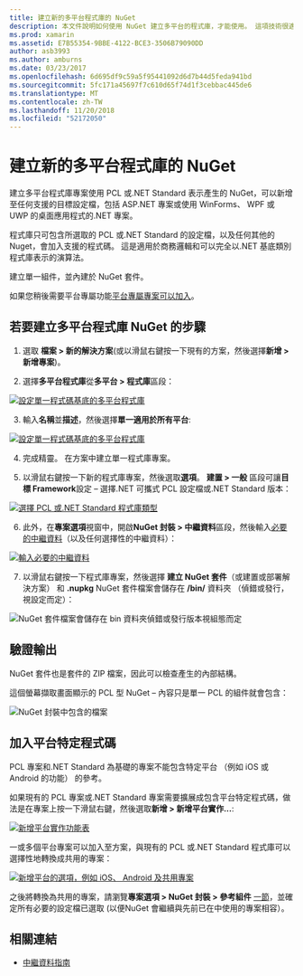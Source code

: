 ```yaml
---
title: 建立新的多平台程式庫的 NuGet
description: 本文件說明如何使用 NuGet 建立多平台的程式庫，才能使用。 這項技術很適合商務邏輯和可以完全在.NET 基底類別庫中表示，因此不需要平台特定程式碼的所有目標平台上執行的演算法而定。
ms.prod: xamarin
ms.assetid: E7B55354-9BBE-4122-BCE3-3506B79090DD
author: asb3993
ms.author: amburns
ms.date: 03/23/2017
ms.openlocfilehash: 6d695df9c59a5f95441092d6d7b44d5feda941bd
ms.sourcegitcommit: 5fc171a45697f7c610d65f74d1f3cebbac445de6
ms.translationtype: MT
ms.contentlocale: zh-TW
ms.lasthandoff: 11/20/2018
ms.locfileid: "52172050"
---
```

# <a name="creating-a-new-multiplatform-library-for-nuget"></a>建立新的多平台程式庫的 NuGet

建立多平台程式庫專案使用 PCL 或.NET Standard 表示產生的 NuGet，可以新增至任何支援的目標設定檔，包括 ASP.NET 專案或使用 WinForms、 WPF 或 UWP 的桌面應用程式的.NET 專案。

程式庫只可包含所選取的 PCL 或.NET Standard 的設定檔，以及任何其他的 Nuget，會加入支援的程式碼。
這是適用於商務邏輯和可以完全以.NET 基底類別程式庫表示的演算法。

建立單一組件，並內建於 NuGet 套件。

如果您稍後需要平台專屬功能[平台專屬專案可以加入](#add-platforms)。

## <a name="steps-to-create-a-multiplatform-library-nuget"></a>若要建立多平台程式庫 NuGet 的步驟

1. 選取 **檔案 > 新的解決方案**(或以滑鼠右鍵按一下現有的方案，然後選擇**新增 > 新增專案**)。

2. 選擇**多平台程式庫**從**多平台 > 程式庫**區段：

  [![](single-codebase-images/mulitplatform-library-sml.png "設定單一程式碼基底的多平台程式庫")](single-codebase-images/mulitplatform-library.png#lightbox)

3. 輸入**名稱**並**描述**，然後選擇**單一適用於所有平台**:

  [![](single-codebase-images/single-configure-sml.png "設定單一程式碼基底的多平台程式庫")](single-codebase-images/single-configure.png#lightbox)

4. 完成精靈。 在方案中建立單一程式庫專案。

5. 以滑鼠右鍵按一下新的程式庫專案，然後選取**選項**。 **建置 > 一般** 區段可讓**目標 Framework**設定 – 選擇.NET 可攜式 PCL 設定檔或.NET Standard 版本：

  [![](single-codebase-images/single-choose-type-sml.png "選擇 PCL 或.NET Standard 程式庫類型")](single-codebase-images/single-choose-type.png#lightbox)

6. 此外，在**專案選項**視窗中，開啟**NuGet 封裝 > 中繼資料**區段，然後輸入[必要的中繼資料](~/cross-platform/app-fundamentals/nuget-multiplatform-libraries/metadata.md)（以及任何選擇性的中繼資料）：

  [![](single-codebase-images/single-metadata-sml.png "輸入必要的中繼資料")](single-codebase-images/single-metadata.png#lightbox)

7. 以滑鼠右鍵按一下程式庫專案，然後選擇 **建立 NuGet 套件**（或建置或部署解決方案） 和 **.nupkg** NuGet 套件檔案會儲存在 **/bin/** 資料夾 （偵錯或發行，視設定而定）：

  ![](single-codebase-images/create-nuget-package.png "NuGet 套件檔案會儲存在 bin 資料夾偵錯或發行版本視組態而定")


## <a name="verifying-the-output"></a>驗證輸出

NuGet 套件也是套件的 ZIP 檔案，因此可以檢查產生的內部結構。

這個螢幕擷取畫面顯示的 PCL 型 NuGet – 內容只是單一 PCL 的組件就會包含：

![](single-codebase-images/nuget-output.png "NuGet 封裝中包含的檔案")

<a name="add-platforms" />

## <a name="adding-platform-specific-code"></a>加入平台特定程式碼

PCL 專案和.NET Standard 為基礎的專案不能包含特定平台 （例如 iOS 或 Android 的功能） 的參考。

如果現有的 PCL 專案或.NET Standard 專案需要擴展成包含平台特定程式碼，做法是在專案上按一下滑鼠右鍵，然後選取**新增 > 新增平台實作...**:

[![](single-codebase-images/add-later-sml.png "新增平台實作功能表")](single-codebase-images/add-later.png#lightbox)

一或多個平台專案可以加入至方案，與現有的 PCL 或.NET Standard 程式庫可以選擇性地轉換成共用的專案：

[![](single-codebase-images/add-later-platforms-sml.png "新增平台的選項，例如 iOS、 Android 及共用專案")](single-codebase-images/add-later-platforms-sml.png#lightbox)

之後將轉換為共用的專案，請瀏覽**專案選項 > NuGet 封裝 > 參考組件**
[一節](~/cross-platform/app-fundamentals/nuget-multiplatform-libraries/platform-specific.md)，並確定所有必要的設定檔已選取 (以便NuGet 會繼續與先前已在中使用的專案相容）。


## <a name="related-links"></a>相關連結

- [中繼資料指南](~/cross-platform/app-fundamentals/nuget-multiplatform-libraries/metadata.md)
